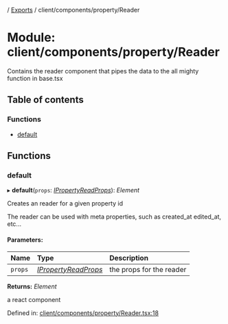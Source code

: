 [](../README.md) / [Exports](../modules.md) / client/components/property/Reader

# Module: client/components/property/Reader

Contains the reader component that pipes the data to the all mighty function
in base.tsx

## Table of contents

### Functions

- [default](client_components_property_reader.md#default)

## Functions

### default

▸ **default**(`props`: [*IPropertyReadProps*](../interfaces/client_components_property_base.ipropertyreadprops.md)): *Element*

Creates an reader for a given property id

The reader can be used with meta properties, such as created_at edited_at, etc...

#### Parameters:

Name | Type | Description |
:------ | :------ | :------ |
`props` | [*IPropertyReadProps*](../interfaces/client_components_property_base.ipropertyreadprops.md) | the props for the reader   |

**Returns:** *Element*

a react component

Defined in: [client/components/property/Reader.tsx:18](https://github.com/onzag/itemize/blob/0569bdf2/client/components/property/Reader.tsx#L18)
